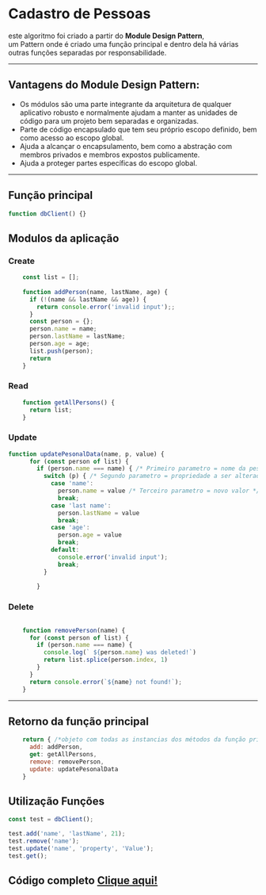 # Cadastro de Pessoas
este algoritmo foi criado a partir do **Module Design Pattern**,</br>
um Pattern onde é criado uma função principal e dentro dela há várias outras funções separadas por responsabilidade.
****
## Vantagens do Module Design Pattern:
- Os módulos são uma parte integrante da arquitetura de qualquer aplicativo robusto e normalmente ajudam a manter as unidades de código para um projeto bem separadas e organizadas.</br>
- Parte de código encapsulado que tem seu próprio escopo definido, bem como acesso ao escopo global.</br>
- Ajuda a alcançar o encapsulamento, bem como a abstração com membros privados e membros expostos publicamente.</br>
- Ajuda a proteger partes específicas do escopo global.
****
## Função principal
```javascript
function dbClient() {}
```
## Modulos da aplicação
### Create
```javascript
    const list = [];
  
    function addPerson(name, lastName, age) {
      if (!(name && lastName && age)) {
        return console.error('invalid input');;
      }
      const person = {};
      person.name = name;
      person.lastName = lastName;
      person.age = age;
      list.push(person);
      return
    }
```
### Read
```javascript
    function getAllPersons() {
      return list;
    }
```

### Update
```javascript
function updatePesonalData(name, p, value) { 
      for (const person of list) {
        if (person.name === name) { /* Primeiro parametro = nome da pessoa */
          switch (p) { /* Segundo parametro = propriedade a ser alterada */
            case 'name':
              person.name = value /* Terceiro parametro = novo valor */
              break;
            case 'last name':
              person.lastName = value
              break;
            case 'age':
              person.age = value
              break;
            default:
              console.error('invalid input');
              break;
          }
  
        }
```

### Delete
```javascript

    function removePerson(name) {
      for (const person of list) {
        if (person.name === name) {
          console.log(` ${person.name} was deleted!`)
          return list.splice(person.index, 1)
        }
      }
      return console.error(`${name} not found!`);
    }
```
****
## Retorno da função principal
```javascript
    return { /*objeto com todas as instancias dos métodos da função principal*/
      add: addPerson,
      get: getAllPersons,
      remove: removePerson,
      update: updatePesonalData
    }
```
## Utilização Funções
```javascript
const test = dbClient();

test.add('name', 'lastName', 21);
test.remove('name');
test.update('name', 'property', 'Value');
test.get();
```
## Código completo [Clique aqui!](./cadastro-de-pessoas/index.js)
